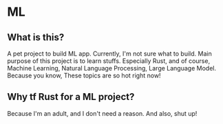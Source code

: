 # ML

## What is this?

A pet project to build ML app. Currently, I'm not sure what to build. Main purpose of this project is to learn stuffs.
Especially Rust, and of course, Machine Learning, Natural Language Processing, Large Language Model. Because you know,
These topics are so hot right now!

## Why tf Rust for a ML project?

Because I'm an adult, and I don't need a reason. And also, shut up!

